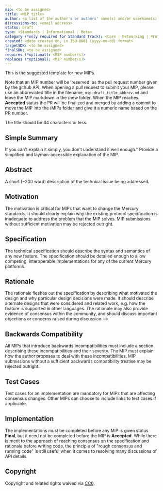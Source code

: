 ```yaml
---
mip: <to be assigned>
title: <MIP title>
author: <a list of the author's or authors' name(s) and/or username(s), or name(s) and email(s), e.g. (use with the parentheses or triangular brackets): FirstName LastName (@GitHubUsername), FirstName LastName <foo@bar.com>, FirstName (@GitHubUsername) and GitHubUsername (@GitHubUsername)>
discussions-to: <email address>
status: Draft
type: <Standards | Informational | Meta>
category (*only required for Standard Track): <Core | Networking | Protocol | Schema>
created: <date created on, in ISO 8601 (yyyy-mm-dd) format>
targetSDK: <to be assigned>
finalSDK: <to be assigned>
requires (*optional): <MIP number(s)>
replaces (*optional): <MIP number(s)>
---
```


<!--You can leave these HTML comments in your merged MIP and delete the visible duplicate text guides, they will not appear and may be helpful to refer to if you edit it again. 

This is the suggested template for new MIPs.
Note that an MIP number will be 'reserved' as the pull request number given by the github API. When opening a pull request to submit your MIP, please use an abbreviated title in the filename, `mip-draft_title_abbrev.md` and leave the MIP markdown in the /new folder. The abbreviated title should be 44 characters or less.
When the MIP reaches **Accepted** status the PR will be finalized and merged by adding a commit to move the MIP into the /MIPs folder and give it a numeric name based on the PR number.
-->
This is the suggested template for new MIPs.

Note that an MIP number will be 'reserved' as the pull request number given by the github API. When opening a pull request to submit your MIP, please use an abbreviated title in the filename, `mip-draft_title_abbrev.md` and leave the MIP markdown in the /new folder. When the MIP reaches **Accepted** status the PR will be finalized and merged by adding a commit to move the MIP into the /MIPs folder and give it a numeric name based on the PR number.

The title should be 44 characters or less.

## Simple Summary
<!--"If you can't explain it simply, you don't understand it well enough." Provide a simplified and layman-accessible explanation of the MIP.-->
If you can't explain it simply, you don't understand it well enough." Provide a simplified and layman-accessible explanation of the MIP.

## Abstract
<!--A short (~200 word) description of the technical issue being addressed.-->
A short (~200 word) description of the technical issue being addressed.

## Motivation
<!--The motivation is critical for MIPs that want to change the Mercury standards. It should clearly explain why the existing specification is inadequate to address the problem that the MIP solves. MIP submissions without sufficient motivation may be rejected outright.-->
The motivation is critical for MIPs that want to change the Mercury standards. It should clearly explain why the existing protocol specification is inadequate to address the problem that the MIP solves. MIP submissions without sufficient motivation may be rejected outright.

## Specification
<!--The technical specification should describe the syntax and semantics of any new feature. The specification should be detailed enough to allow competing, interoperable implementations for any of the current Mercury platforms ().-->
The technical specification should describe the syntax and semantics of any new feature. The specification should be detailed enough to allow competing, interoperable implementations for any of the current Mercury platforms.

## Rationale
<!--The rationale fleshes out the specification by describing what motivated the design and why particular design decisions were made. It should describe alternate designs that were considered and related work, e.g. how the feature is supported in other languages. The rationale may also provide evidence of consensus within the community, and should discuss important objections or concerns raised during discussion.-->
The rationale fleshes out the specification by describing what motivated the design and why particular design decisions were made. It should describe alternate designs that were considered and related work, e.g. how the feature is supported in other languages. The rationale may also provide evidence of consensus within the community, and should discuss important objections or concerns raised during discussion.-->

## Backwards Compatibility
<!--All MIPs that introduce backwards incompatibilities must include a section describing these incompatibilities and their severity. The MIP must explain how the author proposes to deal with these incompatibilities. MIP submissions without a sufficient backwards compatibility treatise may be rejected outright.-->
All MIPs that introduce backwards incompatibilities must include a section describing these incompatibilities and their severity. The MIP must explain how the author proposes to deal with these incompatibilities. MIP submissions without a sufficient backwards compatibility treatise may be rejected outright.

## Test Cases
<!--Test cases for an implementation are mandatory for MIPs that are affecting 'Standards' track changes. Other MIPs can choose to include links to test cases if applicable.-->
Test cases for an implementation are mandatory for MIPs that are affecting consensus changes. Other MIPs can choose to include links to test cases if applicable.

## Implementation
<!--The implementations must be completed before any MIP is given status "Final", but it need not be completed before the MIP is accepted. While there is merit to the approach of reaching consensus on the specification and rationale before writing code, the principle of "rough consensus and running code" is still useful when it comes to resolving many discussions of API details.-->
The implementations must be completed before any MIP is given status **Final**, but it need not be completed before the MIP is **Accepted**. While there is merit to the approach of reaching consensus on the specification and rationale before writing code, the principle of "rough consensus and running code" is still useful when it comes to resolving many discussions of API details.

## Copyright
Copyright and related rights waived via [CC0](https://creativecommons.org/publicdomain/zero/1.0/).
